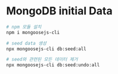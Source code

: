 # MongoDB initial Data
```bash
# npm 모듈 설치
npm i mongoosejs-cli

# seed data 생성
npx mongoosejs-cli db:seed:all

# seed와 관련된 모든 데이터 제거
npx mongoosejs-cli db:seed:undo:all
```


